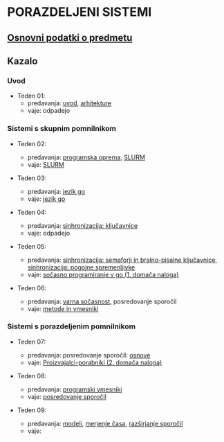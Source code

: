 # PORAZDELJENI SISTEMI

## [Osnovni podatki o predmetu](podatki.md)

## Kazalo

### Uvod

- Teden 01:
  - predavanja:
      [uvod](predavanja/01-uvod/uvod.md),
      [arhitekture](predavanja/02-arhitekture/arhitekture.md)
  - vaje: odpadejo

### Sistemi s skupnim pomnilnikom
  
- Teden 02:
  - predavanja:
    [programska oprema](predavanja/03-programska-oprema/programska-oprema.md),
    [SLURM](predavanja/04-slurm/slurm.md)
  - vaje: [SLURM](vaje/01-uporaba_gruce/Uporaba_gruce.md)

- Teden 03:
  - predavanja:
    [jezik go](predavanja/05-go/go.md)
  - vaje: [jezik go](vaje/02-programski_jezik_go/Uvod_v_go.md)

- Teden 04:
  - predavanja:
    [sinhronizacija: ključavnice](predavanja/06-sinhronizacija-1/sinhronizacija-1.md)
  - vaje: odpadejo

- Teden 05:
  - predavanja:
    [sinhronizacija: semaforji in bralno-pisalne ključavnice](predavanja/07-sinhronizacija-2/sinhronizacija-2.md),
    [sinhronizacija: pogojne spremenljivke](predavanja/08-sinhronizacija-3/sinhronizacija-3.md)
  - vaje: [sočasno programiranje v go (1. domača naloga)](vaje/03-gorutine/Socasno_programiranje_go.md)

- Teden 06:
  - predavanja:
    [varna sočasnost](predavanja/09-varna-socasnost/varna-socasnost.md), posredovanje sporočil
  - vaje:
    [metode in vmesniki](vaje/04-metode-vmesniki/Metode-vmesniki.md)

### Sistemi s porazdeljenim pomnilnikom

- Teden 07:
  - predavanja: posredovanje sporočil:
    [osnove](predavanja/10-posredovanje-sporocil-1/posredovanje-sporocil-1.md)
  - vaje: [Proizvajalci-porabniki (2. domača naloga)](vaje/05-proizvajalci-porabniki/Proizvajalci-porabniki.md)

- Teden 08:
  - predavanja: [programski vmesniki](predavanja/11-posredovanje-sporocil-2/posredovanje-sporocil-2.md)
  - vaje: [posredovanje sporočil](vaje/06-posredovanje-sporocil/Posredovanje-sporocil.md)

- Teden 09:
  - predavanja:
    [modeli](predavanja/12-modeli-porazdeljenih-sistemov/modeli-porazdeljenih-sistemov.md),
    [merjenje časa](predavanja/13-merjenje-casa/merjenje-casa.md),
    [razširjanje sporočil](predavanja/14-razsirjanje-sporocil/razsirjanje-sporocil.md)
  - vaje:
